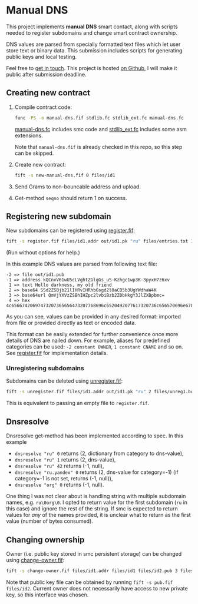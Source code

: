 # Manual DNS

This project implements **manual DNS** smart contact, along with scripts needed to register subdomains and change smart contract ownership. 

DNS values are parsed from specially formatted text files which let user store text or binary data. This submission includes scripts for generating public keys and local testing.

Feel free to [get in touch](https://t.me/nikstar). This project is hosted [on Github](https://github.com/nikstar/ton-dns), I will make it public after submission deadline.

## Creating new contract

1. Compile contract code:
    
    ```bash
    func -PS -o manual-dns.fif stdlib.fc stdlib_ext.fc manual-dns.fc
    ```

    [manual-dns.fc](manual-dns.fc) includes smc code and [stdlib_ext.fc](stdlib_ext.fc) includes some asm extensions.

    Note that `manual-dns.fif` is already checked in this repo, so this step can be skipped.

2. Create new contract:

    ```bash
    fift -s new-manual-dns.fif 0 files/id1
    ```

3. Send Grams to non-bouncable address and upload.

4. Get-method `seqno` should return 1 on success.

## Registering new subdomain

New subdomains can be registered using [register.fif](register.fif):

```bash
fift -s register.fif files/id1.addr out/id1.pk "ru" files/entries.txt 1 files/reg1.boc
```

(Run without options for help.)

In this example DNS values are parsed from following text file:

```
-2 => file out/id1.pub
-1 => address kQCnvV61wU5cLVghtZGlgGs_uS-Kzhgc1wp3K-3pyxH7z6xv
 1 => text Hello darkness, my old friend
 2 => base64 SSd2ZSBjb21lIHRvIHRhbGsgd2l0aCB5b3UgYWdhaW4K
 3 => base64url QmVjYXVzZSBhIHZpc2lvbiBzb2Z0bHkgY3JlZXBpbmc=
 4 => hex 4c65667420697473207365656473207768696c6520492077617320736c656570696e670a
```

As you can see, values can be provided in any desired format: imported from file or provided directly as text or encoded data.

This format can be easily extended for further convenience once more details of DNS are nailed down. For example, aliases for predefined categories can be used: `-2 constant OWNER`, `1 constant CNAME` and so on. See [register.fif](register.fif) for implementation details.

### Unregistering subdomains

Subdomains can be deleted using [unregister.fif](unregister.fif):

```bash
fift -s unregister.fif files/id1.addr out/id1.pk "ru" 2 files/unreg1.boc
```

This is equivalent to passing an empty file to `register.fif`.

## Dnsresolve

Dnsresolve get-method has been implemented according to spec. In this example

- `dnsresolve "ru" 0` returns (2, dictionary from category to dns-value),
- `dnsresolve "ru" 1` returns (2, dns-value),
- `dnsresolve "ru" 42` returns (-1, null),
- `dnsresolve "ru.yandex" 0` returns (2, dns-value for category=-1) (if category=-1 is not set, returns (-1, null)),
- `dnsresolve "org" 0` returns (-1, null).

One thing I was not clear about is handling string with multiple subdomain names, e.g. `ru\0org\0`. I opted to return value for the first subdomain (`ru` in this case) and ignore the rest of the string. If smc is expected to return values for *any* of the names provided, it is unclear what to return as the first value (number of bytes consumed).

## Changing ownership

Owner (i.e. public key stored in smc persistent storage) can be changed using [change-owner.fif](change-owner.fif):

```bash
fift -s change-owner.fif files/id1.addr files/id1 files/id2.pub 3 files/change12
```

Note that public key file can be obtained by running `fift -s pub.fif files/id2`. Current owner does not necessarily have access to new private key, so this interface was chosen.
